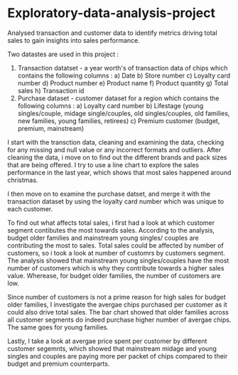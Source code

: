 # Exploratory-data-analysis-project
Analysed transaction and customer data to identify metrics driving total sales to gain insights into sales performance.

Two datastes are used in this project :

1. Transaction datatset - a year worth's of transaction data of chips which contains the following columns : a) Date b) Store number c) Loyalty card number d) Product number e) Product name f) Product quantity g) Total sales h) Transaction id
2. Purchase dataset - customer dataset for a region which contains the following columns : a) Loyalty card number b) Lifestage (young singles/couple, midage single/couples, old singles/couples, old families, new families, young families, retirees) c) Premium customer (budget, premium, mainstream)

I start with the transction data, cleaning and examining the data, checking for any missing and null value or any incorrect formats and outliers. After cleaning the data, i move on to find out the different brands and pack sizes that are being offered. I try to use a line chart to explore the sales performance in the last year, which shows that most sales happened around christmas.

I then move on to examine the purchase datset, and merge it with the transaction dataset by using the loyalty card number which was unique to each customer.

To find out what affects total sales, i first had a look at which customer segment contibutes the most towards sales. According to the analysis, budget older families and mainstream young singles/ couples are contributing the most to sales. Total sales could be affected by number of customers, so i took a look at number of customrs by customers segment. The analysis showed that mainstream young singles/couples have the most number of customers which is why they contribute towards a higher sales value. Wherease, for budget older families, the number of customers are low.

Since number of customers is not a prime reason for high sales for budget older families, I investigate the avergae chips purchased per customer as it could also drive total sales. The bar chart showed that older families across all customer segments do indeed purchase higher number of avergae chips. The same goes for young families.

Lastly, I take a look at avergae price spent per customer by different customer segemnts, which showed that mainstream midage and young singles and couples are paying more per packet of chips compared to their budget and premium counterparts.
